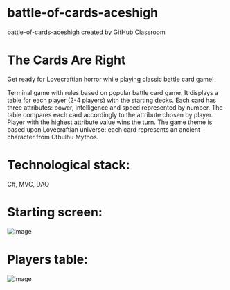 # battle-of-cards-aceshigh
battle-of-cards-aceshigh created by GitHub Classroom

# The Cards Are Right
Get ready for Lovecraftian horror while playing classic battle card game! 

Terminal game with rules based on popular battle card game. It displays a table for each player (2-4 players) with the starting decks. Each card has three attributes: power, intelligence and speed represented by number. The table compares each card accordingly to the attribute chosen by player. Player with the highest attribute value wins the turn. The game theme is based upon Lovecraftian universe: each card represents an ancient character from Cthulhu Mythos.

# Technological stack:
C#, MVC, DAO

# Starting screen:
![image](https://user-images.githubusercontent.com/60843449/107295296-61d20500-6a6f-11eb-92f5-a9dc24635c9e.png)

# Players table:
![image](https://user-images.githubusercontent.com/60843449/107295429-a493dd00-6a6f-11eb-9976-84cb34fa4149.png)
